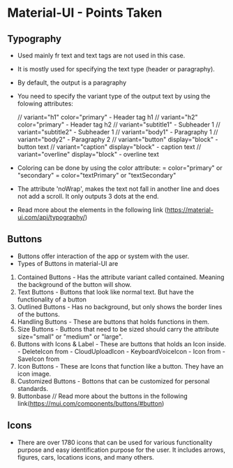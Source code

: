 # Material-UI - Points Taken
## Typography
- Used mainly fr text and text tags are not used in this case.
- It is mostly used for specifying the text type (header or paragraphy).
- By default, the output is a paragraphy
- You need to specify the variant type of the output text by using the folowing attributes:

    // variant="h1" color="primary"  - Header tag h1
    // variant="h2" color="primary"  - Header tag h2
    // variant="subtitle1" - Subheader 1
    // variant="subtitle2" - Subheader 1
    // variant="body1" - Paragraphy 1
    // variant="body2" - Paragraphy 2
    // variant="button" display="block"  - button text
    // variant="caption" display="block"  - caption text
    // variant="overline" display="block"  - overline text
- Coloring can be done by using the color attribute:
    = color="primary" or "secondary"
    = color="textPrimary" or "textSecondary"
- The attribute 'noWrap', makes the text not fall in another line and does not add
  a scroll. It only outputs 3 dots at the end.
- Read more about the elements in the following link (https://material-ui.com/api/typography/)

## Buttons
- Buttons offer interaction of the app or system with the user.
- Types of Buttons in material-UI are
1. Contained Buttons - Has the attribute variant called contained. Meaning the background of the button will show.
2. Text Buttons - Buttons that look like normal text. But have the functionality of a button
3. Outlined Buttons - Has no background, but only shows the border lines of the buttons.
4. Handling Buttons - These are buttons that holds functions in them.
5. Size Buttons - Buttons that need to be sized should carry the attribute size="small" or "medium" or "large".
6. Buttons with Icons & Label - These are buttons that holds an Icon inside.
        - DeleteIcon from
        - CloudUploadIcon
        - KeyboardVoiceIcon
        - Icon from
        - SaveIcon from
7. Icon Buttons - These are Icons that function like a button. They have an icon image.
8. Customized Buttons - Bottons that can be customized for personal standards.
9. Buttonbase
    // Read more about the buttons in the following link(https://mui.com/components/buttons/#button)

## Icons
- There are over 1780 icons that can be used for various functionality purpose and easy identification purpose for the user. It includes arrows, figures, cars, locations icons, and many others.